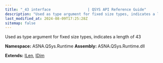 ```yaml
---
title: "_43 interface                 | QSYS API Reference Guide"
description: "Used as type argument for fixed size types, indicates a length of 43  "
last_modified_at: 2024-08-09T17:25:28Z
sitemap: false
---
```


Used as type argument for fixed size types, indicates a length of 43 

**Namespace:** ASNA.QSys.Runtime
**Assembly:** ASNA.QSys.Runtime.dll

**Extends:** [ILen](/reference/runtime/qsys-runtime/i-len.html), [IDim](/reference/runtime/qsys-runtime/i-dim.html)
<br>
<br>
